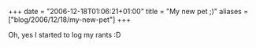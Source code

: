 +++
date = "2006-12-18T01:06:21+01:00"
title = "My new pet ;)"
aliases = ["blog/2006/12/18/my-new-pet"]
+++

Oh, yes I started to log my rants :D
